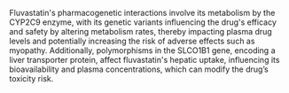 Fluvastatin's pharmacogenetic interactions involve its metabolism by the CYP2C9 enzyme, with its genetic variants influencing the drug's efficacy and safety by altering metabolism rates, thereby impacting plasma drug levels and potentially increasing the risk of adverse effects such as myopathy. Additionally, polymorphisms in the SLCO1B1 gene, encoding a liver transporter protein, affect fluvastatin's hepatic uptake, influencing its bioavailability and plasma concentrations, which can modify the drug’s toxicity risk.
